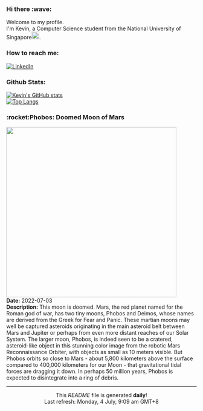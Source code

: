 <h3>Hi there :wave:</h3>

Welcome to my profile.   
I'm Kevin, a Computer Science student from the National University of Singapore<img src="https://img.icons8.com/color/96/000000/singapore-circular.png" width="20px"/>.</p>

<h3>How to reach me: </h3>
<a href="https://www.linkedin.com/in/kevin-foong/"><img alt="LinkedIn" src="https://img.shields.io/badge/linkedin-%230077B5.svg?&style=for-the-badge&logo=linkedin&logoColor=white" /></a> 

<h3>Github Stats: </h3> 

[![Kevin's GitHub stats](https://github-readme-stats.vercel.app/api?username=kevin9foong&theme=tokyonight)](https://github.com/anuraghazra/github-readme-stats) <br/>
[![Top Langs](https://github-readme-stats.vercel.app/api/top-langs/?username=kevin9foong&layout=compact&theme=tokyonight)](https://github.com/anuraghazra/github-readme-stats)

<h3>:rocket:Phobos: Doomed Moon of Mars</h3> 
<img width="450" src="https:&#x2F;&#x2F;apod.nasa.gov&#x2F;apod&#x2F;image&#x2F;2207&#x2F;Phobos_MRO_3374.jpg" /><br/>
<b>Date:</b> 2022-07-03<br/>
<b>Description:</b> This moon is doomed. Mars, the red planet named for the Roman god of war, has two tiny moons, Phobos and Deimos, whose names are derived from the Greek for Fear and Panic. These martian moons may well be captured asteroids originating in the main asteroid belt between Mars and Jupiter or perhaps from even more distant reaches of our Solar System. The larger moon, Phobos, is indeed seen to be a cratered, asteroid-like object in this stunning color image from the robotic Mars Reconnaissance Orbiter, with objects as small as 10 meters visible. But Phobos orbits so close to Mars - about 5,800 kilometers above the surface compared to 400,000 kilometers for our Moon - that gravitational tidal forces are dragging it down. In perhaps 50 million years, Phobos is expected to disintegrate into a ring of debris.<br/>

------------
<p align="center">This <i>README</i> file is generated <b>daily</b>!</br>
Last refresh: Monday, 4 July, 9:09 am GMT+8<br />